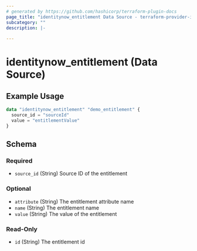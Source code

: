 ```yaml
---
# generated by https://github.com/hashicorp/terraform-plugin-docs
page_title: "identitynow_entitlement Data Source - terraform-provider-identitynow"
subcategory: ""
description: |-
  
---
```


# identitynow_entitlement (Data Source)



## Example Usage

```terraform
data "identitynow_entitlement" "demo_entitlement" {
  source_id = "sourceId"
  value = "entitlementValue"
}
```

<!-- schema generated by tfplugindocs -->
## Schema

### Required

- `source_id` (String) Source ID of the entitlement

### Optional

- `attribute` (String) The entitlement attribute name
- `name` (String) The entitlement name
- `value` (String) The value of the entitlement

### Read-Only

- `id` (String) The entitlement id
